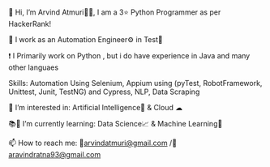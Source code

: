 👋 Hi, I’m Arvind Atmuri🙎‍♂️, I am a 3⭐ Python Programmer as per HackerRank!

🏢 I work as an Automation Engineer⚙ in Test🧪

❗ I Primarily work on Python , but i do have experience in Java and many other languaes

Skills: Automation Using Selenium, Appium using (pyTest, RobotFramework, Unittest, Junit, TestNG) and Cypress, NLP, Data Scraping

🤔 I’m interested in: Artificial Intelligence🤖 & Cloud ☁

📚📖 I’m currently learning: Data Science📈 & Machine Learning🧬

📫 How to reach me: 📧arvindatmuri@gmail.com /📧 aravindratna93@gmail.com

<!---
arvindatmuri/arvindatmuri is a ✨ special ✨ repository because its `README.md` (this file) appears on your GitHub profile.
You can click the Preview link to take a look at your changes.
--->
